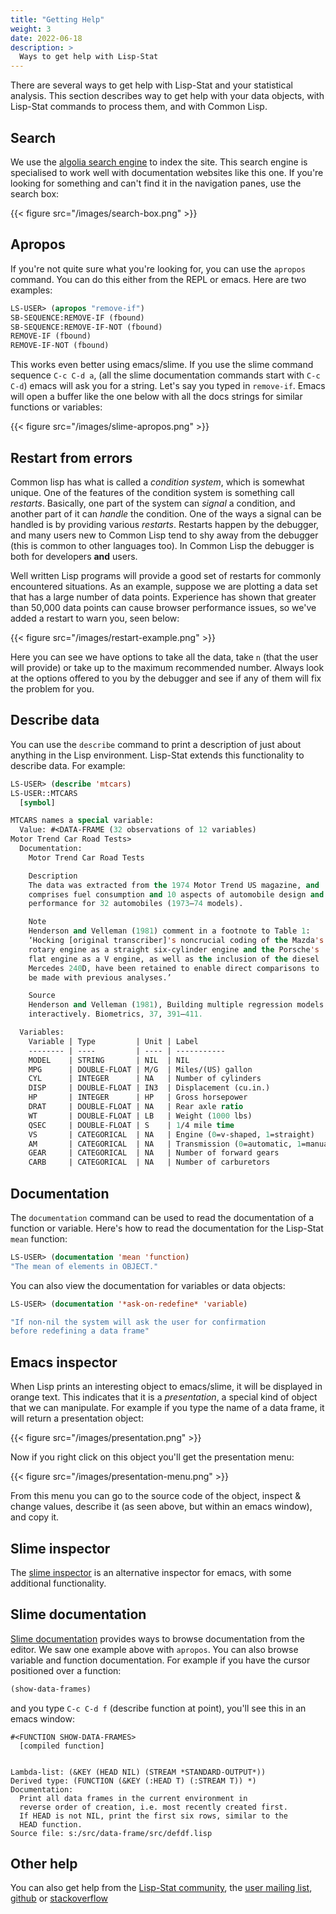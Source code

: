 ```yaml
---
title: "Getting Help"
weight: 3
date: 2022-06-18
description: >
  Ways to get help with Lisp-Stat
---
```


There are several ways to get help with Lisp-Stat and your statistical
analysis.  This section describes way to get help with your data
objects, with Lisp-Stat commands to process them, and with Common
Lisp.

## Search
We use the [algolia search engine](https://www.algolia.com/) to index
the site.  This search engine is specialised to work well with
documentation websites like this one.  If you're looking for something
and can't find it in the navigation panes, use the search box:

{{< figure src="/images/search-box.png" >}}

## Apropos

If you're not quite sure what you're looking for, you can use the
`apropos` command.  You can do this either from the REPL or emacs.
Here are two examples:

```lisp
LS-USER> (apropos "remove-if")
SB-SEQUENCE:REMOVE-IF (fbound)
SB-SEQUENCE:REMOVE-IF-NOT (fbound)
REMOVE-IF (fbound)
REMOVE-IF-NOT (fbound)
```

This works even better using emacs/slime.  If you use the slime command sequence `C-c C-d a`, (all the slime documentation commands start with `C-c C-d`) emacs will ask you for a string. Let's say you typed in `remove-if`.  Emacs will open a buffer like the one below with all the docs strings for similar functions or variables:

{{< figure src="/images/slime-apropos.png" >}}



## Restart from errors

Common lisp has what is called a _condition system_, which is somewhat unique.  One of the features of the condition system is something call _restarts_.  Basically, one part of the system can _signal_ a condition, and another part of it can _handle_ the condition.  One of the ways a signal can be handled is by providing various _restarts_.  Restarts happen  by the debugger, and many users new to Common Lisp tend to shy away from the debugger (this is common to other languages too).  In Common Lisp the debugger is both for developers **and** users.

Well written Lisp programs will provide a good set of restarts for commonly encountered situations.  As an example, suppose we are plotting a data set that has a large number of data points.  Experience has shown that greater than 50,000 data points can cause browser performance issues, so we've added a restart to warn you, seen below:

{{< figure src="/images/restart-example.png" >}}

Here you can see we have options to take all the data, take `n` (that the user will provide) or take up to the maximum recommended number. Always look at the options offered to you by the debugger and see if any of them will fix the problem for you.

## Describe data

You can use the `describe` command to print a description of just
about anything in the Lisp environment.  Lisp-Stat extends this
functionality to describe data.  For example:

```lisp
LS-USER> (describe 'mtcars)
LS-USER::MTCARS
  [symbol]

MTCARS names a special variable:
  Value: #<DATA-FRAME (32 observations of 12 variables)
Motor Trend Car Road Tests>
  Documentation:
    Motor Trend Car Road Tests

	Description
    The data was extracted from the 1974 Motor Trend US magazine, and
	comprises fuel consumption and 10 aspects of automobile design and
	performance for 32 automobiles (1973–74 models).

    Note
    Henderson and Velleman (1981) comment in a footnote to Table 1:
	‘Hocking [original transcriber]'s noncrucial coding of the Mazda's
	rotary engine as a straight six-cylinder engine and the Porsche's
	flat engine as a V engine, as well as the inclusion of the diesel
	Mercedes 240D, have been retained to enable direct comparisons to
	be made with previous analyses.’

    Source
    Henderson and Velleman (1981), Building multiple regression models
	interactively. Biometrics, 37, 391–411.

  Variables:
    Variable | Type         | Unit | Label
    -------- | ----         | ---- | -----------
    MODEL    | STRING       | NIL  | NIL
    MPG      | DOUBLE-FLOAT | M/G  | Miles/(US) gallon
    CYL      | INTEGER      | NA   | Number of cylinders
    DISP     | DOUBLE-FLOAT | IN3  | Displacement (cu.in.)
    HP       | INTEGER      | HP   | Gross horsepower
    DRAT     | DOUBLE-FLOAT | NA   | Rear axle ratio
    WT       | DOUBLE-FLOAT | LB   | Weight (1000 lbs)
    QSEC     | DOUBLE-FLOAT | S    | 1/4 mile time
    VS       | CATEGORICAL  | NA   | Engine (0=v-shaped, 1=straight)
    AM       | CATEGORICAL  | NA   | Transmission (0=automatic, 1=manual)
    GEAR     | CATEGORICAL  | NA   | Number of forward gears
    CARB     | CATEGORICAL  | NA   | Number of carburetors
```

## Documentation

The `documentation` command can be used to read the documentation of a function or variable.  Here's how to read the documentation for the Lisp-Stat `mean` function:

```lisp
LS-USER> (documentation 'mean 'function)
"The mean of elements in OBJECT."
```

You can also view the documentation for variables or data objects:

```lisp
LS-USER> (documentation '*ask-on-redefine* 'variable)

"If non-nil the system will ask the user for confirmation
before redefining a data frame"
```


## Emacs inspector
When Lisp prints an interesting object to emacs/slime, it will be
displayed in orange text.  This indicates that it is a _presentation_, a
special kind of object that we can manipulate.  For example if you type
the name of a data frame, it will return a presentation object:

{{< figure src="/images/presentation.png" >}}

Now if you right click on this object you'll get the presentation menu:

{{< figure src="/images/presentation-menu.png" >}}

From this menu you can go to the source code of the object, inspect &
change values, describe it (as seen above, but within an emacs
window), and copy it.

## Slime inspector
The [slime
inspector](https://slime.common-lisp.dev/doc/html/Inspector.html) is
an alternative inspector for emacs, with some additional
functionality.

## Slime documentation

[Slime documentation](https://slime.common-lisp.dev/doc/html/Documentation.html) provides ways to browse documentation from the editor.  We saw one example above with `apropos`.  You can also browse variable and function documentation.  For example if you have the cursor positioned over a function:

```lisp
(show-data-frames)
```

and you type `C-c C-d f` (describe function at point), you'll see this
in an emacs window:

```
#<FUNCTION SHOW-DATA-FRAMES>
  [compiled function]


Lambda-list: (&KEY (HEAD NIL) (STREAM *STANDARD-OUTPUT*))
Derived type: (FUNCTION (&KEY (:HEAD T) (:STREAM T)) *)
Documentation:
  Print all data frames in the current environment in
  reverse order of creation, i.e. most recently created first.
  If HEAD is not NIL, print the first six rows, similar to the
  HEAD function.
Source file: s:/src/data-frame/src/defdf.lisp
```

## Other help
You can also get help from the [Lisp-Stat community](/community/), the [user mailing list](https://groups.google.com/g/lisp-stat), [github](https://github.com/lisp-stat) or [stackoverflow](https://stackoverflow.com/questions/tagged/xlispstat)



